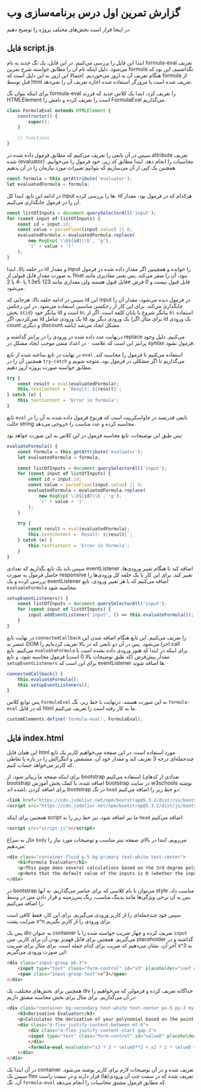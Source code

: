# گزارش تمرین اول درس برنامه‌سازی وب

در اینجا قرار است بخش‌های مختلف پروژه را توضیح دهیم.

## فایل script.js

ابتدا این فایل را بررسی می‌کنیم. در این فایل، یک تگ جدید به نام 
formula-eval
تعریف می‌شود. دلیل اینکه نام آن را مطابق خواسته شرح تمرین 
formula
نگذاشتیم، این بود که هنگام تعریف آن به ارور می‌خوردیم. احتمالا این ارور به این دلیل است که 
formula 
از قبل توسط 
html
تعریف شده است یا مرورگر استفاده شده اجازه تعریف آن را نمی‌دهد.

برای اینکه بتوان تگ
formula-eval
را تعریف کرد، ابتدا یک کلاس جدید که فرزند 
HTMLElement
است را تعریف کرده و نامش را 
FormulaEval
می‌گذاریم.

```javascript
class FormulaEval extends HTMLElement {
    constructor() {
        super();
    }

    // functions
}
```

سپس در آن تابعی را تعریف می‌کنیم که مطابق فرمول داده شده در 
attribute
تعریف شده 
(evaluator)
محاسبات را انجام دهد. ابتدا مطابق کد زیر، خود فرمول را می‌خوانیم. همچنین یک کپی از آن می‌سازیم که بتوانیم تغییرات مورد نیازمان را در آن بدهیم.

```javascript
const formula = this.getAttribute('evaluator');
let evaluatedFormula = formula;
```

در ادامه این تابع، ابتدا کل 
input
ها را بررسی کرده، 
id
هرکدام که در فرمول بود، مقدار آن را در فرمول جایگذاری می‌کنیم. 

```javascript
const listOfInputs = document.querySelectorAll('input');
for (const input of listOfInputs) {
    const id = input.id;
    const value = parseFloat(input.value) || 0;
    evaluatedFormula = evaluatedFormula.replace(
        new RegExp(`\\b${id}\\b`, 'g'),
        '(' + value + ')'
    );
}
```

در حلقه بالا، ابتدا 
id
و مقدار 
input
را خوانده و همچینین اگر مقدار داده شده در فرمول به صورت مقدار قابل قبولی از 
float
نبود، آن را صفر می‌کند. پس یعنی مقادیری مانند
1.3
یا
-4
یا 
2e5
قابل قبول هستند ولی مقداری مانند
123e
قابل قبول نیست و 0 فرض می‌شود.

سپس در ادامه حلقه بالا، هرجایی که 
id
این 
input
در فرمول دیده می‌شود، مقدار آن را جایگذاری می‌کند. برای این کار از رجکسی مناسبی استفاده می‌شود. در این رجکس بخش
`${id}`
بیانگر خود 
id
است و 
`b\`
بیانگر شروع یا پایان کلمه است. اگر از
`b\`
استفاده نمی‌کردیم، اگر 
id
یک ورودی شامل 
id
یک ورودی دیگر بود (برای مثال اگر 
id
یک ورودی 
count
و دیگری
discount
باشد) مشکل ایجاد می‌شد.

درنهایت عدد داده شده در ورودی را در پرانتز گذاشته و 
replace 
می‌کنیم.
دلیل وجود پرانتز این است که علامت 
`-`
در اعداد منفی موجب ایجاد مشکل در 
syntax
فرمول نشود.


در نهایت در تابع ساخته شده از تابع
`eval`
استفاده می‌کنیم تا فرمول را محاسبه کند. همچنین آن را در
`try-catch`
می‌گذاریم تا اگر مشکلی در فرمول بود، متوجه شویم و مطابق خواسته صورت پروژه ارور دهیم.

```javascript
try {
    const result = eval(evaluatedFormula);
    this.textContent = `Result: ${result}`;
} catch (e) {
    this.textContent = 'Error in formula';
}
```

تابع 
`eval`
تابعی قدرتمند در  جاواسکریپت است که هرنوع فرمول داده شده به آن را در حالت 
string
محاسبه کرده و عدد مناسب را خروجی می‌دهد.

پس طبق این توضیحات، تابع محاسبه فرمول در این کلاس به این صورت خواهد بود:

```js
evaluateFormula() {
    const formula = this.getAttribute('evaluator');
    let evaluatedFormula = formula;

    const listOfInputs = document.querySelectorAll('input');
    for (const input of listOfInputs) {
        const id = input.id;
        const value = parseFloat(input.value) || 0;
        evaluatedFormula = evaluatedFormula.replace(
            new RegExp(`\\b${id}\\b`, 'g'),
            '(' + value + ')'
        );
    }

    try {
        const result = eval(evaluatedFormula);
        this.textContent = `Result: ${result}`;
    } catch (e) {
        this.textContent = 'Error in formula';
    }
}
```

سپس باید یک تابع بگذاریم که تعدادی
eventListener
اضافه کند تا هنگام تغییر ورودی‌ها، حاصل فرمول به صورت 
responsive
تغییر کند. برای این کار با یک حلقه کل ورودی‌ها را بررسی کرده و یک
eventListener
اضافه می‌کنیم که با هر تغییر ورودی، تابع
`evaluateFormula`
محاسبه شود.

```js
setupEventListeners() {
    const listOfInputs = document.querySelectorAll('input');
    for (const input of listOfInputs) {
        input.addEventListener('input', () => this.evaluateFormula());
    }
}
```

در نهایت تابع 
`connectedCallback`
را تعریف می‌کنیم. این تابع هنگام اضافه شدن این عنصر به 
DOM
اجرا می‌شود. پس در آن دو تابعی که در بالا تعریف کرده‌ایم را 
call
می‌کنیم. 
تابع
`evaluateFormula`
برای اینکه در ابتدا که هنوز ورودی داده نشده است با مقدار پیش‌فرض (که طبق توضیحات بالا 0 است) فرمول محاسبه شود، و تابع
`setupEventListeners`
برای این است که 
eventListener
ها اضافه شوند.

```js
connectedCallback() {
    this.evaluateFormula();
    this.setupEventListeners();
}
```

پس توابع کلاس 
`FormulaEval`
به این صورت هستند. درنهایت با خط زیر، تگ
`formula-eval`
که در فایل
html
ما به کار رفته است را تعریف می‌کنیم.

```js
customElements.define('formula-eval', FormulaEval);
```

## فایل index.html

این همان فایل
html
مورد استفاده است. در این صفحه می‌خواهیم کاربر یک تابع چندجمله‌ای درجه 3 تعریف کند و مقدار خود آن، مشتقش و انتگرالش را در بازه یا نقاطی که کاربر می‌خواهد حساب کنیم.

برای اینکه صفحه ما زیباتر شود، از
bootstrap
استفاده می‌کنیم (تعدادی از کدهای 
bootstrap
اضافه شده، با کمک بخش آموزش
bootstrap
در سایت 
w3schools
نوشته شده اند).
برای اضافه کردن 
bootstrap
در تگ 
`head`
دو خط زیر را اضافه می‌کنیم:

```html
<link href="https://cdn.jsdelivr.net/npm/bootstrap@5.3.2/dist/css/bootstrap.min.css" rel="stylesheet">
<script src="https://cdn.jsdelivr.net/npm/bootstrap@5.3.2/dist/js/bootstrap.bundle.min.js"></script>
```

همچنین برای اینکه 
script
ما نیز اضافه شود، نیز خط زیر را به 
`head`
اضافه می‌کنیم:

```html
<script src="script.js"></script>
```

حال به سراغ 
`body`
می‌رویم. ابتدا در بالای صفحه تیتر مناسب و توضیحات مورد نیاز را می‌دهیم:

```html
<div class="container-fluid p-5 bg-primary text-white text-center">
    <h1>Formula Evaluator</h1>
    <p>This page does several calculations based on the 3rd degree polynomial you provide for us</p> 
    <p>Note that the default value of the inputs is 0 (whether the input is empty or a non-valid number like '142e')</p> 
</div>
```

در
bootstrap
می‌توان با نام کلاسی که برای عناصر می‌گذاریم، به آنها 
style
مناسب داد. پس به آن برخی ویژگی‌ها مانند پدینگ مناسب، رنگ پس‌زمینه و قرار دادن متن در وسط را اضافه می‌کنیم.

سپس خود چندجمله‌ای را از کاربر ورودی می‌گیریم. برای این کار، فقط کافی است ضرایب پشت
x^n
برای ورودی را از کاربر بگیریم.

پس یک 
div
به عنوان
container
تعریف کرده و چهار ضریب خواسته شده را با 
`input`
می‌گیریم.
همچنین برای قابل فهم‌تر بودن آن برای کاربر، متن
placeholder
گذاشته و در آخر آن، نشان می‌دهیم که ضریب برای کدام جمله است. برای مثال برای  ضریبت
x^3
به این صورت ورودی می‌گیریم:

```html
<div class="input-group mb-3">
    <input type="text" class="form-control" id="x3" placeholder="coef of x^3">
    <span class="input-group-text">x^3</span>
</div>
```

همچنین برای بخش‌های مختلف، یک
div
جداگانه تعریف کرده و فرمولی که می‌خواهیم را در آن می‌گذاریم. برای مثال برای بخش محاسبه مشتق داریم:

```html
<div class="container bg-secondary text-white text-center px-5 py-3 my-5">
    <h3>Derivative Evaluator</h3>
    <p>Calculates the derivative of your polynomial based on the point you want</p>
    <div class="d-flex justify-content-between mt-4">
        <div class="d-flex justify-content-start gap-2">
        <input type="text" class="form-control" id="valueD" placeholder="value of x">
        </div>
        <formula-eval evaluator="x3 * 3 * valueD**2 + x2 * 2 * valueD + x1"></formula-eval>
    </div>
</div>
```

در آن ابتدا یک 
container
تعریف شده و در آن توضیحات لازم برای کاربر نوشته می‌شود. سپس یک
flex
تعریف شده که در سمت چپ آن ورودی(ها) قرار دارند و در سمت راست آن، تگ
`formula-eval`
که مطابق فرمول مشتق محاسبات را انجام می‌دهد.